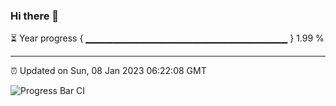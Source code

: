 ### Hi there 👋

⏳ Year progress { ▁▁▁▁▁▁▁▁▁▁▁▁▁▁▁▁▁▁▁▁▁▁▁▁▁▁▁▁▁▁ } 1.99 %

---

⏰ Updated on Sun, 08 Jan 2023 06:22:08 GMT

![Progress Bar CI](https://github.com/ZhaoGui/ZhaoGui/workflows/Progress%20Bar%20CI/badge.svg)

